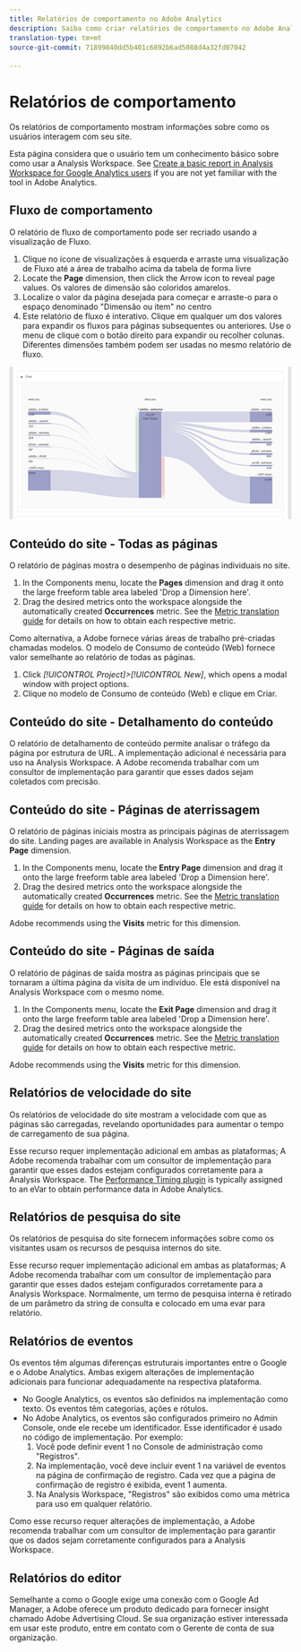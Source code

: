 ```yaml
---
title: Relatórios de comportamento no Adobe Analytics
description: Saiba como criar relatórios de comportamento no Adobe Analytics
translation-type: tm+mt
source-git-commit: 71899840dd5b401c6892b6ad5088d4a32fd07042

---
```



# Relatórios de comportamento

Os relatórios de comportamento mostram informações sobre como os usuários interagem com seu site.

Esta página considera que o usuário tem um conhecimento básico sobre como usar a Analysis Workspace. See [Create a basic report in Analysis Workspace for Google Analytics users](create-report.md) if you are not yet familiar with the tool in Adobe Analytics.

## Fluxo de comportamento

O relatório de fluxo de comportamento pode ser recriado usando a visualização de Fluxo.

1. Clique no ícone de visualizações à esquerda e arraste uma visualização de Fluxo até a área de trabalho acima da tabela de forma livre
2. Locate the **Page** dimension, then click the Arrow icon to reveal page values. Os valores de dimensão são coloridos amarelos.
3. Localize o valor da página desejada para começar e arraste-o para o espaço denominado "Dimensão ou item" no centro
4. Este relatório de fluxo é interativo. Clique em qualquer um dos valores para expandir os fluxos para páginas subsequentes ou anteriores. Use o menu de clique com o botão direito para expandir ou recolher colunas. Diferentes dimensões também podem ser usadas no mesmo relatório de fluxo.

![Relatório de fluxo](../assets/flow.png)

## Conteúdo do site - Todas as páginas

O relatório de páginas mostra o desempenho de páginas individuais no site.

1. In the Components menu, locate the **Pages** dimension and drag it onto the large freeform table area labeled 'Drop a Dimension here'.
2. Drag the desired metrics onto the workspace alongside the automatically created **Occurrences** metric. See the [Metric translation guide](common-metrics.md) for details on how to obtain each respective metric.

Como alternativa, a Adobe fornece várias áreas de trabalho pré-criadas chamadas modelos. O modelo de Consumo de conteúdo (Web) fornece valor semelhante ao relatório de todas as páginas.

1. Click *[!UICONTROL Project]&gt;[!UICONTROL New]*, which opens a modal window with project options.
2. Clique no modelo de Consumo de conteúdo (Web) e clique em Criar.

## Conteúdo do site - Detalhamento do conteúdo

O relatório de detalhamento de conteúdo permite analisar o tráfego da página por estrutura de URL. A implementação adicional é necessária para uso na Analysis Workspace. A Adobe recomenda trabalhar com um consultor de implementação para garantir que esses dados sejam coletados com precisão.

## Conteúdo do site - Páginas de aterrissagem

O relatório de páginas iniciais mostra as principais páginas de aterrissagem do site. Landing pages are available in Analysis Workspace as the **Entry Page** dimension.

1. In the Components menu, locate the **Entry Page** dimension and drag it onto the large freeform table area labeled 'Drop a Dimension here'.
2. Drag the desired metrics onto the workspace alongside the automatically created **Occurrences** metric. See the [Metric translation guide](common-metrics.md) for details on how to obtain each respective metric.

Adobe recommends using the **Visits** metric for this dimension.

## Conteúdo do site - Páginas de saída

O relatório de páginas de saída mostra as páginas principais que se tornaram a última página da visita de um indivíduo. Ele está disponível na Analysis Workspace com o mesmo nome.

1. In the Components menu, locate the **Exit Page** dimension and drag it onto the large freeform table area labeled 'Drop a Dimension here'.
2. Drag the desired metrics onto the workspace alongside the automatically created **Occurrences** metric. See the [Metric translation guide](common-metrics.md) for details on how to obtain each respective metric.

Adobe recommends using the **Visits** metric for this dimension.

## Relatórios de velocidade do site

Os relatórios de velocidade do site mostram a velocidade com que as páginas são carregadas, revelando oportunidades para aumentar o tempo de carregamento de sua página.

Esse recurso requer implementação adicional em ambas as plataformas; A Adobe recomenda trabalhar com um consultor de implementação para garantir que esses dados estejam configurados corretamente para a Analysis Workspace. The [Performance Timing plugin](../../../implement/js-implementation/plugins/performancetiming.md) is typically assigned to an eVar to obtain performance data in Adobe Analytics.

## Relatórios de pesquisa do site

Os relatórios de pesquisa do site fornecem informações sobre como os visitantes usam os recursos de pesquisa internos do site.

Esse recurso requer implementação adicional em ambas as plataformas; A Adobe recomenda trabalhar com um consultor de implementação para garantir que esses dados estejam configurados corretamente para a Analysis Workspace. Normalmente, um termo de pesquisa interna é retirado de um parâmetro da string de consulta e colocado em uma evar para relatório.

## Relatórios de eventos

Os eventos têm algumas diferenças estruturais importantes entre o Google e o Adobe Analytics. Ambas exigem alterações de implementação adicionais para funcionar adequadamente na respectiva plataforma.

* No Google Analytics, os eventos são definidos na implementação como texto. Os eventos têm categorias, ações e rótulos.
* No Adobe Analytics, os eventos são configurados primeiro no Admin Console, onde ele recebe um identificador. Esse identificador é usado no código de implementação. Por exemplo:
   1. Você pode definir event 1 no Console de administração como "Registros".
   2. Na implementação, você deve incluir event 1 na variável de eventos na página de confirmação de registro. Cada vez que a página de confirmação de registro é exibida, event 1 aumenta.
   3. Na Analysis Workspace, "Registros" são exibidos como uma métrica para uso em qualquer relatório.

Como esse recurso requer alterações de implementação, a Adobe recomenda trabalhar com um consultor de implementação para garantir que os dados sejam corretamente configurados para a Analysis Workspace.

## Relatórios do editor

Semelhante a como o Google exige uma conexão com o Google Ad Manager, a Adobe oferece um produto dedicado para fornecer insight chamado Adobe Advertising Cloud. Se sua organização estiver interessada em usar este produto, entre em contato com o Gerente de conta de sua organização.
